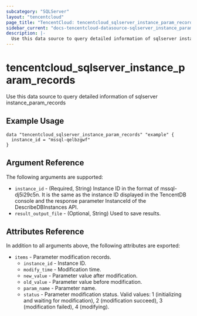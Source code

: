 ```yaml
---
subcategory: "SQLServer"
layout: "tencentcloud"
page_title: "TencentCloud: tencentcloud_sqlserver_instance_param_records"
sidebar_current: "docs-tencentcloud-datasource-sqlserver_instance_param_records"
description: |-
  Use this data source to query detailed information of sqlserver instance_param_records
---
```


# tencentcloud_sqlserver_instance_param_records

Use this data source to query detailed information of sqlserver instance_param_records

## Example Usage

```hcl
data "tencentcloud_sqlserver_instance_param_records" "example" {
  instance_id = "mssql-qelbzgwf"
}
```

## Argument Reference

The following arguments are supported:

* `instance_id` - (Required, String) Instance ID in the format of mssql-dj5i29c5n. It is the same as the instance ID displayed in the TencentDB console and the response parameter InstanceId of the DescribeDBInstances API.
* `result_output_file` - (Optional, String) Used to save results.

## Attributes Reference

In addition to all arguments above, the following attributes are exported:

* `items` - Parameter modification records.
  * `instance_id` - Instance ID.
  * `modify_time` - Modification time.
  * `new_value` - Parameter value after modification.
  * `old_value` - Parameter value before modification.
  * `param_name` - Parameter name.
  * `status` - Parameter modification status. Valid values: 1 (initializing and waiting for modification), 2 (modification succeed), 3 (modification failed), 4 (modifying).



